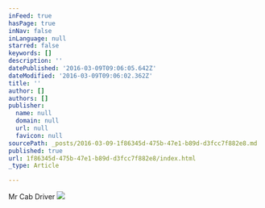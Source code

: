 ```yaml
---
inFeed: true
hasPage: true
inNav: false
inLanguage: null
starred: false
keywords: []
description: ''
datePublished: '2016-03-09T09:06:05.642Z'
dateModified: '2016-03-09T09:06:02.362Z'
title: ''
author: []
authors: []
publisher:
  name: null
  domain: null
  url: null
  favicon: null
sourcePath: _posts/2016-03-09-1f86345d-475b-47e1-b89d-d3fcc7f882e8.md
published: true
url: 1f86345d-475b-47e1-b89d-d3fcc7f882e8/index.html
_type: Article

---
```

Mr Cab Driver
![](https://the-grid-user-content.s3-us-west-2.amazonaws.com/aa51d2fa-b925-448c-b099-d87ec29909b9.jpg)